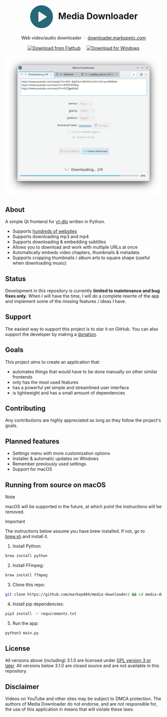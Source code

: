 <div align="center">
  <h1>
      <img height="80" src="./icons/icon.png" align="center"> &nbsp;Media Downloader
  </h1>
  <p>
    Web video/audio downloader &nbsp;·&nbsp; <a href="https://downloader.markopejic.com/">downloader.markopejic.com</a>
  </p>
  <p>
    <a href="https://flathub.org/apps/com.markopejic.downloader"><img width="140" align="center" alt="Download from Flathub" src="https://flathub.org/api/badge?locale=en"></a>
    &nbsp; &nbsp;
    <a href="https://github.com/markop404/media-downloader/releases/latest"><img width="130" align="center" alt="Download for Windows" src="https://upload.wikimedia.org/wikipedia/commons/e/e2/Windows_logo_and_wordmark_-_2021.svg"></a>
  </p>
  <img src="screenshots/kde-plasma-light.png" width="600px">
  <br>
</div>

## About

A simple Qt frontend for [yt-dlp](https://github.com/yt-dlp/yt-dlp) written in Python.

- Supports [hundreds of websites](https://github.com/yt-dlp/yt-dlp/blob/master/supportedsites.md)
- Supports downloading mp3 and mp4
- Supports downloading & embedding subtitles
- Allows you to download and work with multiple URLs at once
- Automatically embeds video chapters, thumbnails & metadata
- Supports cropping thumbnails / album arts to square shape (useful when downloading music)

## Status

Development in this repository is currently **limited to maintenance and bug fixes only**. When I will have the time, I will do a complete rewrite of the app and implement some of the missing features / ideas I have.

## Support

The easiest way to support this project is to star it on GitHub. You can also support the developer by making a [donation](https://downloader.markopejic.com/donate).

## Goals

This project aims to create an application that:

- automates things that would have to be done manually on other similar frontends
- only has the most used features
- has a powerful yet simple and streamlined user interface
- is lightweight and has a small amount of dependencies

## Contributing

Any contributions are highly appreciated as long as they follow the project's goals.

## Planned features

- Settings menu with more customization options
- Installer & automatic updates on Windows
- Remember previously used settings
- Support for macOS

## Running from source on macOS

> [!NOTE]
> macOS will be supported in the future, at which point the instructions will be removed.

> [!IMPORTANT]
> The instructions below assume you have brew installed. If not, go to [brew.sh](https://brew.sh/) and install it.

1. Install Python:

```bash
brew install python
```

2. Install FFmpeg:

```bash
brew install ffmpeg
```

3. Clone this repo:

```bash
git clone https://github.com/markop404/media-downloader/ && cd media-downloader
```

4. Install pip dependencies:

```bash
pip3 install -r requirements.txt
```

5. Run the app:

```bash
python3 main.py
```

## License

All versions above (including) 3.1.0 are licensed under [GPL version 3 or later](https://www.gnu.org/licenses/gpl-3.0.html). All versions below 3.1.0 are closed source and are not available in this repository.

## Disclaimer

Videos on YouTube and other sites may be subject to DMCA protection. The authors of Media Downloader do not endorse, and are not responsible for, the use of this application in means that will violate these laws.
